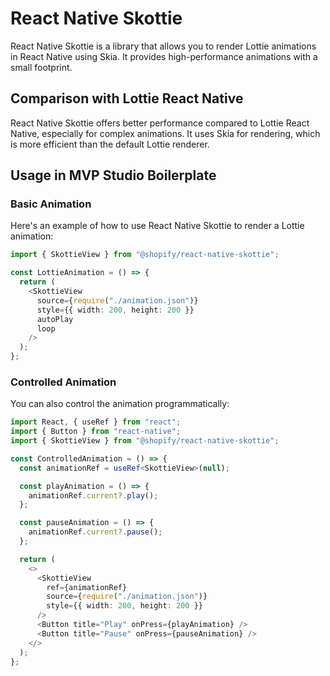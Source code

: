 # React Native Skottie

React Native Skottie is a library that allows you to render Lottie animations in React Native using Skia. It provides high-performance animations with a small footprint.

## Comparison with Lottie React Native

React Native Skottie offers better performance compared to Lottie React Native, especially for complex animations. It uses Skia for rendering, which is more efficient than the default Lottie renderer.

## Usage in MVP Studio Boilerplate

### Basic Animation

Here's an example of how to use React Native Skottie to render a Lottie animation:

```typescript
import { SkottieView } from "@shopify/react-native-skottie";

const LottieAnimation = () => {
  return (
    <SkottieView
      source={require("./animation.json")}
      style={{ width: 200, height: 200 }}
      autoPlay
      loop
    />
  );
};
```

### Controlled Animation

You can also control the animation programmatically:

```typescript
import React, { useRef } from "react";
import { Button } from "react-native";
import { SkottieView } from "@shopify/react-native-skottie";

const ControlledAnimation = () => {
  const animationRef = useRef<SkottieView>(null);

  const playAnimation = () => {
    animationRef.current?.play();
  };

  const pauseAnimation = () => {
    animationRef.current?.pause();
  };

  return (
    <>
      <SkottieView
        ref={animationRef}
        source={require("./animation.json")}
        style={{ width: 200, height: 200 }}
      />
      <Button title="Play" onPress={playAnimation} />
      <Button title="Pause" onPress={pauseAnimation} />
    </>
  );
};
```

